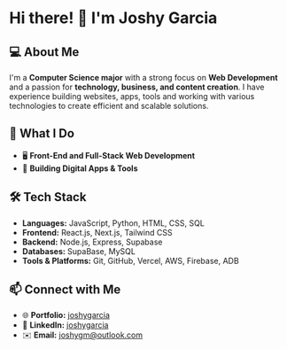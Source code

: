 # Hi there! 👋 I'm Joshy Garcia

## 💻 About Me
I'm a **Computer Science major** with a strong focus on **Web Development** and a passion for **technology, business, and content creation**. I have experience building websites, apps, tools and working with various technologies to create efficient and scalable solutions.

## 🚀 What I Do
- 🖥️ **Front-End and Full-Stack Web Development**
- 📱 **Building Digital Apps & Tools**

## 🛠️ Tech Stack
- **Languages:** JavaScript, Python, HTML, CSS, SQL
- **Frontend:** React.js, Next.js, Tailwind CSS
- **Backend:** Node.js, Express, Supabase
- **Databases:** SupaBase, MySQL
- **Tools & Platforms:** Git, GitHub, Vercel, AWS, Firebase, ADB

## 📫 Connect with Me
- 🌐 **Portfolio:** [joshygarcia](https://joshygarcia.com)
- 🔗 **LinkedIn:** [joshygarcia](https://linkedin.com/in/joshygarcia)
- ✉️ **Email:** joshygm@outlook.com
